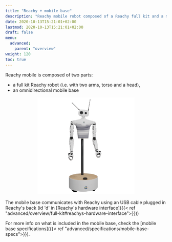```yaml
---
title: "Reachy + mobile base"
description: "Reachy mobile robot composed of a Reachy full kit and a mobile base."
date: 2020-10-13T15:21:01+02:00
lastmod: 2020-10-13T15:21:01+02:00
draft: false
menu: 
  advanced:
    parent: "overview"
weight: 120
toc: true
---
```

Reachy mobile is composed of two parts:
* a full kit Reachy robot (i.e. with two arms, torso and a head),
* an omnidirectional mobile base

<p align="center">
  <img src="reachy-mobile.png" alt="drawing" width="60%"/>
</p>

The mobile base communicates with Reachy using an USB cable plugged in Reachy's back (id 'd' in [Reachy's hardware interface]({{< ref "advanced/overview/full-kit#reachys-hardware-interface">}}))

For more info on what is included in the mobile base, check the [mobile base specifications]({{< ref "advanced/specifications/mobile-base-specs">}}).
